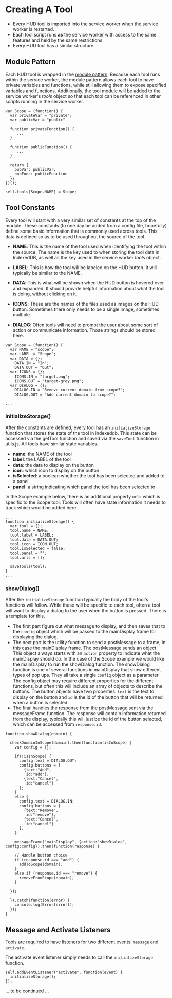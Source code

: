 # Creating A Tool

- Every HUD tool is imported into the service worker when the service worker is restarted.
- Each tool script runs **as** the service worker with access to the same features and held by the same restrictions.
- Every HUD tool has a similar structure.

## Module Pattern

Each HUD tool is wrapped in the [module pattern](http://www.christianheilmann.com/2007/08/22/again-with-the-module-pattern-reveal-something-to-the-world). Because each tool runs within the service worker, the module pattern allows each tool to have private variables and functions, while still allowing them to expose specified variables and functions. Additionally, the tool module will be added to the service worker's _tools_ object so that each tool can be referenced in other scripts running in the service worker.

```
var Scope = (function() {
  var privateVar = "private";
  var publicVar = "public"

  function privateFunction() {
     ...
  }

  function publicFunction() {
     ...
  }

  return {
    pubVar: publicVar,
    pubFunc: publicFunction
  };
})();

self.tools[Scope.NAME] = Scope;
```

## Tool Constants

Every tool will start with a very similar set of constants at the top of the module. These constants (to one day be added from a config file, hopefully) define some basic information that is commonly used across tools. This data is defined so as to be used throughout the source of the tool.

- **NAME**: This is the name of the tool used when identifying the tool within the source. The name is the key used to when storing the tool data in IndexedDB, as well as the key used in the service worker _tools_ object.

- **LABEL**: This is how the tool will be labeled on the HUD button. It will typically be similar to the NAME.
- **DATA**: This is what will be shown when the HUD button is hovered over and expanded. It should provide helpful information about what the tool is doing, without clicking on it.
- **ICONS**: These are the names of the files used as images on the HUD button. Sometimes there only needs to be a single image, sometimes multiple.
- **DIALOG**: Often tools will need to prompt the user about some sort of action or communicate information. Those strings should be stored here.

```
var Scope = (function() {
  var NAME = "scope";
  var LABEL = "Scope";
  var DATA = {};
    DATA.IN = "In";
    DATA.OUT = "Out";
  var ICONS = {};
    ICONS.IN = "target.png";
    ICONS.OUT = "target-grey.png";
  var DIALOG = {};
    DIALOG.IN = "Remove current domain from scope?";
    DIALOG.OUT = "Add current domain to scope?";

...
```

### initializeStorage()

After the constants are defined, every tool has an `initializeStorage` function that stores the state of the tool in indexeddb. This state can be accessed via the getTool function and saved via the `saveTool` function in utils.js. All tools have similar state variables.

- **name**: the NAME of the tool
- **label**: the LABEL of the tool
- **data**: the data to display on the button
- **icon**: which icon to display on the button
- **isSelected**: a boolean whether the tool has been selected and added to a panel
- **panel**: a string indicating which panel the tool has been selected to

In the Scope example below, there is an additional property `urls` which is specific to the Scope tool. Tools will often have state information it needs to track which would be added here.

```
...
function initializeStorage() {
  var tool = {};
  tool.name = NAME;
  tool.label = LABEL;
  tool.data = DATA.OUT;
  tool.icon = ICON.OUT;
  tool.isSelected = false;
  tool.panel = "";
  tool.urls = [];

  saveTools(tool);
}
...
```

### showDialog()

After the `initializeStorage` function typically the body of the tool's functions will follow. While these will be specific to each tool, often a tool will want to display a dialog to the user when the button is pressed. There is a template for this.

- The first part figure out what message to display, and then saves that to the `config` object which will be passed to the mainDisplay frame for displaying the dialog.
- The next part is the utility function to send a postMessage to a frame, in this case the mainDisplay frame. The postMessage sends an object. This object always starts with an `action` property to indicate what the mainDisplay should do. In the case of the Scope example we would like the mainDisplay to run the showDialog function. The showDialog function is one of several functions in mainDisplay that show different types of pop ups. They all take a single `config` object as a parameter. The config object may require different properties for the different functions, but often this will include an array of objects to describe the buttons. The button objects have two properties: `text` is the text to display on the button and `id` is the id of the button that will be returned when a button is selected.
- The final handles the response from the postMessage sent via the messageFrame function. The response will contain information returned from the display, typically this will just be the id of the button selected, which can be accessed from `response.id`.

```
function showDialog(domain) {

  checkDomainInScope(domain).then(function(isInScope) {
    var config = {};

    if(!isInScope) {
      config.text = DIALOG.OUT;
      config.buttons = [
        {text:"Add",
         id:"add"},
        {text:"Cancel",
         id:"cancel"}
      ];
    }
    else {
      config.text = DIALOG.IN;
      config.buttons = [
        {text:"Remove",
         id:"remove"},
        {text:"Cancel",
         id:"cancel"}
      ];
    }

    messageFrame("mainDisplay", {action:"showDialog", config:config}).then(function(response) {

    // Handle button choice
    if (response.id === "add") {
      addToScope(domain);
    }
    else if (response.id === "remove") {
      removeFromScope(domain);
    }

  });

  }).catch(function(error) {
    console.log(Error(error));
  });
}
```

## Message and Activate Listeners

Tools are required to have listeners for two different events: `message` and `activate`.

The activate event listener simply needs to call the `initializeStorage` function.

```
self.addEventListener("activate", function(event) {
  initializeStorage();
});
```

... to be continued ...
